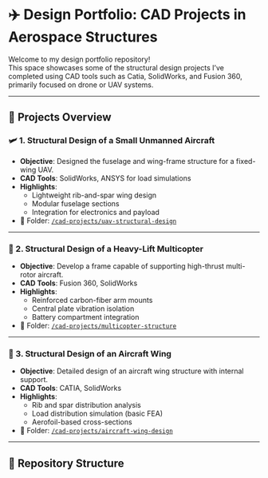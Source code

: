 # ✈️ Design Portfolio: CAD Projects in Aerospace Structures

Welcome to my design portfolio repository!  
This space showcases some of the structural design projects I’ve completed using CAD tools such as Catia, SolidWorks, and Fusion 360, primarily focused on drone or UAV systems.

---

## 📌 Projects Overview

### 🛩️ 1. Structural Design of a Small Unmanned Aircraft
- **Objective**: Designed the fuselage and wing-frame structure for a fixed-wing UAV.
- **CAD Tools**: SolidWorks, ANSYS for load simulations
- **Highlights**:
  - Lightweight rib-and-spar wing design
  - Modular fuselage sections
  - Integration for electronics and payload
- 📂 Folder: [`/cad-projects/uav-structural-design`](./cad-projects/uav-structural-design)

---

### 🚁 2. Structural Design of a Heavy-Lift Multicopter
- **Objective**: Develop a frame capable of supporting high-thrust multi-rotor aircraft.
- **CAD Tools**: Fusion 360, SolidWorks
- **Highlights**:
  - Reinforced carbon-fiber arm mounts
  - Central plate vibration isolation
  - Battery compartment integration
- 📂 Folder: [`/cad-projects/multicopter-structure`](./cad-projects/multicopter-structure)

---

### 🪽 3. Structural Design of an Aircraft Wing
- **Objective**: Detailed design of an aircraft wing structure with internal support.
- **CAD Tools**: CATIA, SolidWorks
- **Highlights**:
  - Rib and spar distribution analysis
  - Load distribution simulation (basic FEA)
  - Aerofoil-based cross-sections
- 📂 Folder: [`/cad-projects/aircraft-wing-design`](./cad-projects/aircraft-wing-design)

---

## 📁 Repository Structure


